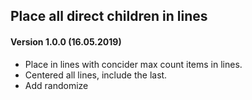 ## Place all direct children in lines

#### Version 1.0.0 (16.05.2019)
* Place in lines with concider max count items in lines.
* Centered all lines, include the last.
* Add randomize